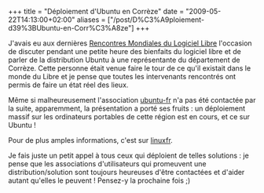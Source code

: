 +++
title = "Déploiement d'Ubuntu en Corrèze"
date = "2009-05-22T14:13:00+02:00"
aliases = ["/post/D%C3%A9ploiement-d39%3BUbuntu-en-Corr%C3%A8ze"]
+++
    <p>J'avais eu aux dernières <a href="http://2008.rmll.info/" hreflang="fr">Rencontres Mondiales du Logiciel Libre</a> l'occasion de discuter pendant une petite heure des bienfaits du logiciel libre et de parler de la distribution Ubuntu à une représentante du département de Corrèze. Cette personne était venue faire le tour de ce qu'il existait dans le monde du Libre et je pense que toutes les intervenants rencontrés ont permis de faire un état réel des lieux.</p>


<p>Même si malheureusement l'association <a href="http://www.ubuntu-fr.org/" hreflang="fr">ubuntu-fr</a> n'a pas été contactée par la suite, apparemment, la présentation a porté ses fruits : un déploiement massif sur les ordinateurs portables de cette région est en cours, et ce sur Ubuntu !</p>


<p>Pour de plus amples informations, c'est sur <a href="http://linuxfr.org/2009/05/21/25500.html" hreflang="fr">linuxfr</a>.</p>


<p>Je fais juste un petit appel à tous ceux qui déploient de telles solutions : je pense que les associations d'utilisateurs qui promeuvent une distribution/solution sont toujours heureuses d'être contactées et d'aider autant qu'elles le peuvent ! Pensez-y la prochaine fois ;)</p>